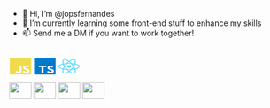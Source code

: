- 👋 Hi, I’m @jopsfernandes
- 🌱 I’m currently learning some front-end stuff to enhance my skills
- 📫 Send me a DM if you want to work together!



<div style="display: inline_block" xmlns="http://www.w3.org/1999/xhtml"><br>
  <style> 
a {
  text-decoration: none;
}

a:hover {
  color: white;
  text-decoration: none;
  cursor: pointer;
}
</style>
  <a href = "https://github.com/jopsfernandes?tab=repositories&q=&type=&language=javascript&sort=" decoration = "none">
  <img align="center" height="30" width="40" src="https://raw.githubusercontent.com/devicons/devicon/master/icons/javascript/javascript-plain.svg">
  </a>
  <img align="center" height="30" width="40" src="https://raw.githubusercontent.com/devicons/devicon/master/icons/typescript/typescript-plain.svg">
  <img align="center" height="30" width="40" src="https://raw.githubusercontent.com/devicons/devicon/master/icons/react/react-original.svg">

  <img align="center" height="30" width="40" src="https://cdn.jsdelivr.net/gh/devicons/devicon/icons/python/python-original.svg" />
  <img align="center" height="30" width="40" src="https://cdn.jsdelivr.net/gh/devicons/devicon/icons/nodejs/nodejs-original.svg" />
  <img align="center" height="30" width="40" src="https://cdn.jsdelivr.net/gh/devicons/devicon/icons/java/java-original.svg" />
  <img align="center" height="30" width="40" src="https://cdn.jsdelivr.net/gh/devicons/devicon/icons/git/git-original.svg" />
  
        
</div>
